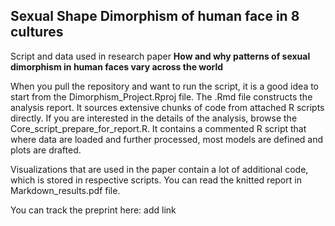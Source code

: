 ## Sexual Shape Dimorphism of human face in 8 cultures

Script and data used in research paper
**How and why patterns of sexual dimorphism in human faces vary across the world**

When you pull the repository and want to run the script, it is a good idea to start from the Dimorphism_Project.Rproj file.
The .Rmd file constructs the analysis report. It sources extensive chunks of code from attached R scripts directly.
If you are interested in the details of the analysis, browse the Core_script_prepare_for_report.R. It contains a commented R script that where data are loaded and further processed, most models are defined and plots are drafted.

Visualizations that are used in the paper contain a lot of additional code, which is stored in respective scripts.
You can read the knitted report in Markdown_results.pdf file.

You can track the preprint here:
add link

